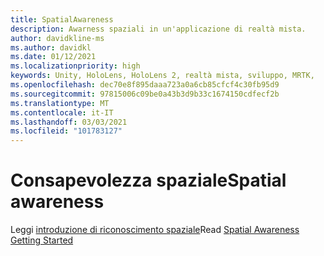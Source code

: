```yaml
---
title: SpatialAwareness
description: Awarness spaziali in un'applicazione di realtà mista.
author: davidkline-ms
ms.author: davidkl
ms.date: 01/12/2021
ms.localizationpriority: high
keywords: Unity, HoloLens, HoloLens 2, realtà mista, sviluppo, MRTK,
ms.openlocfilehash: dec70e8f895daaa723a0a6cb85cfcf4c30fb95d9
ms.sourcegitcommit: 97815006c09be0a43b3d9b33c1674150cdfecf2b
ms.translationtype: MT
ms.contentlocale: it-IT
ms.lasthandoff: 03/03/2021
ms.locfileid: "101783127"
---
```

# <a name="spatial-awareness"></a><span data-ttu-id="49dbf-104">Consapevolezza spaziale</span><span class="sxs-lookup"><span data-stu-id="49dbf-104">Spatial awareness</span></span>

<span data-ttu-id="49dbf-105">Leggi [introduzione di riconoscimento spaziale](../features/SpatialAwareness/SpatialAwarenessGettingStarted.md)</span><span class="sxs-lookup"><span data-stu-id="49dbf-105">Read [Spatial Awareness Getting Started](../features/SpatialAwareness/SpatialAwarenessGettingStarted.md)</span></span>
